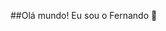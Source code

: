 ##Olá mundo! Eu sou o Fernando 👋

<!--
**fernandopp3/fernandopp3** is a ✨ _special_ ✨ repository because its `README.md` (this file) appears on your GitHub profile.

Here are some ideas to get you started:

- 🔭 Atualmente busco um emprego na área da programação ...
- 🌱 Eu estou me formando em analise e desenvolvimento de sistemas ...
- 👯 Meu projeto de TCC foi o app fithub ...
# GitHub Stats

![Anurag's GitHub stats](https://github-readme-stats.vercel.app/api?username=fernandopp3&show_icons=true&count_private=true&hide_title=true)

![Top Langs](https://github-readme-stats.vercel.app/api/top-langs/?fernandopp3=usuario&layout=compact)



